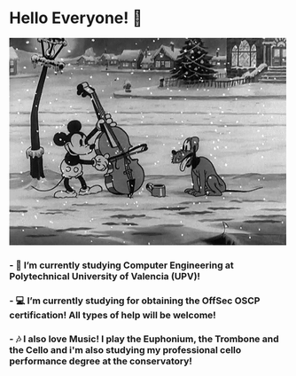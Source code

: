 # Hello Everyone! 👋

![screen-gif](./gif.gif)

### - 🔭 I’m currently studying Computer Engineering at Polytechnical University of Valencia (UPV)!

### - 💻 I’m currently studying for obtaining the OffSec OSCP certification! All types of help will be welcome!

### - 🎶 I also love Music! I play the Euphonium, the Trombone and the Cello and i'm also studying my professional cello performance degree at the conservatory!

